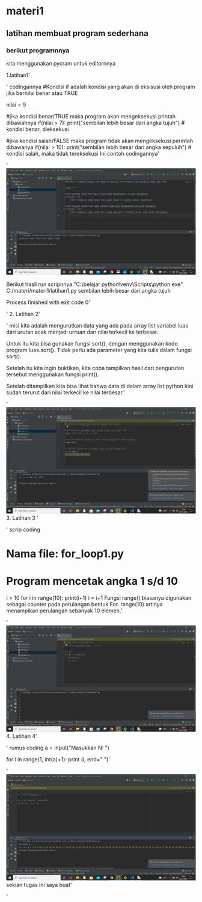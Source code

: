 # materi1
## latihan membuat program sederhana 
### berikut programnnya
kita menggunakan pycram untuk editornnya

1.latihan1'<p>'
codingannya
#Kondisi if adalah kondisi yang akan di eksisusi oleh program jika bernilai benar atau TRUE

nilai = 9

#jika kondisi benar/TRUE maka program akan mengeksekusi printah dibawahnya
if(nilai > 7):
    print("sembilan lebih besar dari angka tujuh") # kondisi benar, dieksekusi

#jika kondisi salah/FALSE maka program tidak akan mengeksekusi perintah dibawanya
if(nilai > 10):
    print("sembilan lebih besar dari angka sepuluh") # kondisi salah, maka tidak tereksekusi
 Ini contoh codingannya'<p>'
 ![Gambar 1](screenshoot/s1.JPG)

 Berikut hasil run scripnnya
 "C:\belajar python\venv\Scripts\python.exe" C:/materi/materi1/latihan1.py
sembilan lebih besar dari angka tujuh

Process finished with exit code 0'<p>'
2. Latihan 2'<p>'
misi kita adalah mengurutkan data yang ada pada array list variabel luas dari urutan acak menjadi urruan dari nilai terkecil ke terbesar.

Untuk itu kita bisa gunakan fungsi sort(), dengan menggunakan kode program luas.sort(). Tidak perlu ada parameter yang kita tulis dalam fungsi sort(). 

Setelah itu kita ingin buktikan, kita coba tampilkan hasil dari pengurutan tersebut menggunakan fungsi print().

Setelah ditampilkan kita bisa lihat bahwa data di dalam array list python kini sudah terurut dari nilai terkecil ke nilai terbesar.'<p>'
![Gambar 2](screenshoot/s2.JPG)
3. Latihan 3 '<p>'
scrip coding
# Nama file: for_loop1.py
# Program mencetak angka 1 s/d 10

i = 10
for i in range(10):
   print(i+1)
   i = i+1
   Fungsi range() biasanya digunakan sebagai counter pada perulangan bentuk For. range(10) artinya menampikan perulangan sebanyak 10 elemen.'<p>'
![Gambar 3](screenshoot/s3.JPG)
4. Latihan 4'<p>'
rumus coding
a = input("Masukkan N: ")

for i in range(1, int(a)+1):
 print (i, end=" ")'<p>'
 ![Gambar 4](screenshoot/s4.JPG)
 sekian tugas ini saya buat'<p>'